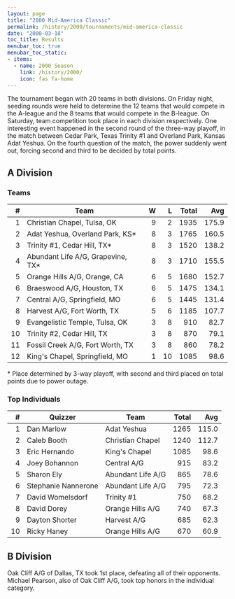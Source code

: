 ```yaml
---
layout: page
title: "2000 Mid-America Classic"
permalink: /history/2000/tournaments/mid-america-classic
date: "2000-03-18"
toc_title: Results
menubar_toc: true
menubar_toc_static:
- items:
  - name: 2000 Season
    link: /history/2000/
    icon: fas fa-home
---
```


The tournament began with 20 teams in both divisions. On Friday night, seeding rounds were held to determine the 12 teams that would compete in the A-league and the 8
teams that would compete in the B-league. On Saturday, team competition took place in each division respectively. One interesting event happened in the second round of the
three-way playoff, in the match between Cedar Park, Texas Trinity #1 and Overland Park, Kansas Adat Yeshua. On the fourth question of the match, the power suddenly went out,
forcing second and third to be decided by total points.

## A Division

### Teams

|    # | Team                              |    W |    L | Total |   Avg |
| ---: | --------------------------------- | ---: | ---: | ----: | ----: |
|    1 | Christian Chapel, Tulsa, OK       |    9 |    2 |  1935 | 175.9 |
|    2 | Adat Yeshua, Overland Park, KS*   |    8 |    3 |  1765 | 160.5 |
|    3 | Trinity #1, Cedar Hill, TX*       |    8 |    3 |  1520 | 138.2 |
|    4 | Abundant Life A/G, Grapevine, TX* |    8 |    3 |  1710 | 155.5 |
|    5 | Orange Hills A/G, Orange, CA      |    6 |    5 |  1680 | 152.7 |
|    6 | Braeswood A/G, Houston, TX        |    6 |    5 |  1475 | 134.1 |
|    7 | Central A/G, Springfield, MO      |    6 |    5 |  1445 | 131.4 |
|    8 | Harvest A/G, Fort Worth, TX       |    5 |    6 |  1185 | 107.7 |
|    9 | Evangelistic Temple, Tulsa, OK    |    3 |    8 |   910 |  82.7 |
|   10 | Trinity #2, Cedar Hill, TX        |    3 |    8 |   870 |  79.1 |
|   11 | Fossil Creek A/G, Fort Worth, TX  |    3 |    8 |   860 |  78.2 |
|   12 | King's Chapel, Springfield, MO    |    1 |   10 |  1085 |  98.6 |

\* Place determined by 3-way playoff, with second and third placed on total points due to power outage.

### Top Individuals

|    # | Quizzer             | Team              | Total |   Avg |
| ---: | ------------------- | ----------------- | ----: | ----: |
|    1 | Dan Marlow          | Adat Yeshua       |  1265 | 115.0 |
|    2 | Caleb Booth         | Christian Chapel  |  1240 | 112.7 |
|    3 | Eric Hernando       | King's Chapel     |  1085 |  98.6 |
|    4 | Joey Bohannon       | Central A/G       |   915 |  83.2 |
|    5 | Sharon Ely          | Abundant Life A/G |   865 |  78.6 |
|    6 | Stephanie Nannerone | Abundant Life A/G |   795 |  72.3 |
|    7 | David Womelsdorf    | Trinity #1        |   750 |  68.2 |
|    8 | David Dorey         | Orange Hills A/G  |   740 |  67.3 |
|    9 | Dayton Shorter      | Harvest A/G       |   685 |  62.3 |
|   10 | Ricky Haney         | Orange Hills A/G  |   670 |  60.9 |

## B Division

Oak Cliff A/G of Dallas, TX took 1st place, defeating all of their opponents.  Michael Pearson, also of Oak Cliff A/G, took top honors in the individual category.
